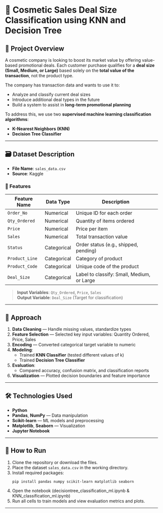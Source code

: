 # 💄 Cosmetic Sales Deal Size Classification using KNN and Decision Tree

## 📖 Project Overview

A cosmetic company is looking to boost its market value by offering value-based promotional deals. 
Each customer purchase qualifies for a **deal size (Small, Medium, or Large)** based solely on the **total value of the transaction**, not the product type.

The company has transaction data and wants to use it to:
- Analyze and classify current deal sizes
- Introduce additional deal types in the future
- Build a system to assist in **long-term promotional planning**

To address this, we use two **supervised machine learning classification algorithms**:
- **K-Nearest Neighbors (KNN)**
- **Decision Tree Classifier**

---

## 🗃️ Dataset Description

- **File Name**: `sales_data.csv`
- **Source**: Kaggle

### 🔹 Features

| Feature Name       | Data Type   | Description                                  |
|--------------------|-------------|----------------------------------------------|
| `Order_No`         | Numerical   | Unique ID for each order                     |
| `Qty_Ordered`      | Numerical   | Quantity of items ordered                    |
| `Price`            | Numerical   | Price per item                               |
| `Sales`            | Numerical   | Total transaction value                      |
| `Status`           | Categorical | Order status (e.g., shipped, pending)        |
| `Product_Line`     | Categorical | Category of product                          |
| `Product_Code`     | Categorical | Unique code of the product                   |
| `Deal_Size`        | Categorical | Label to classify: Small, Medium, or Large   |

> **Input Variables**: `Qty_Ordered`, `Price`, `Sales`  
> **Output Variable**: `Deal_Size` (Target for classification)

---

## 🧪 Approach

1. **Data Cleaning** — Handle missing values, standardize types
2. **Feature Selection** — Selected key input variables: Quantity Ordered, Price, Sales
3. **Encoding** — Converted categorical target variable to numeric
4. **Modeling**:
   - Trained **KNN Classifier** (tested different values of k)
   - Trained **Decision Tree Classifier**
5. **Evaluation**:
   - Compared accuracy, confusion matrix, and classification reports
6. **Visualization** — Plotted decision boundaries and feature importance

---

## 🛠️ Technologies Used

- **Python**
- **Pandas**, **NumPy** — Data manipulation
- **Scikit-learn** — ML models and preprocessing
- **Matplotlib**, **Seaborn** — Visualization
- **Jupyter Notebook**

---

## 🚀 How to Run

1. Clone the repository or download the files.
2. Place the dataset `sales_data.csv` in the working directory.
3. Install required packages:
   ```bash
   pip install pandas numpy scikit-learn matplotlib seaborn
4. Open the notebook (decisiontree_classification_ml.ipynb & KNN_classification_ml.ipynb)
5. Run all cells to train models and view evaluation metrics and plots.
---

